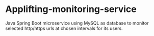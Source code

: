 # Applifting-monitoring-service
 Java Spring Boot microservice using MySQL as database to monitor selected http/https urls at chosen intervals for its users.
